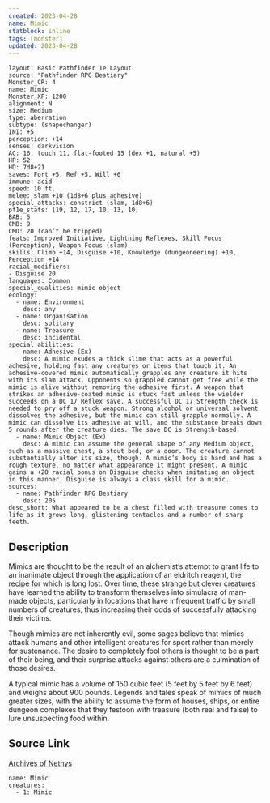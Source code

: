 ```yaml
---
created: 2023-04-28
name: Mimic
statblock: inline
tags: [monster]
updated: 2023-04-28
---
```

```statblock
layout: Basic Pathfinder 1e Layout
source: "Pathfinder RPG Bestiary"
Monster_CR: 4
name: Mimic
Monster_XP: 1200
alignment: N
size: Medium
type: aberration
subtype: (shapechanger)
INI: +5
perception: +14
senses: darkvision
AC: 16, touch 11, flat-footed 15 (dex +1, natural +5)
HP: 52
HD: 7d8+21
saves: Fort +5, Ref +5, Will +6
immune: acid
speed: 10 ft.
melee: slam +10 (1d8+6 plus adhesive)
special_attacks: constrict (slam, 1d8+6)
pf1e_stats: [19, 12, 17, 10, 13, 10]
BAB: 5
CMB: 9
CMD: 20 (can’t be tripped)
feats: Improved Initiative, Lightning Reflexes, Skill Focus (Perception), Weapon Focus (slam)
skills: Climb +14, Disguise +10, Knowledge (dungeoneering) +10, Perception +14
racial_modifiers:
- Disguise 20
languages: Common
special_qualities: mimic object
ecology:
  - name: Environment
    desc: any
  - name: Organisation
    desc: solitary
  - name: Treasure
    desc: incidental
special_abilities:
  - name: Adhesive (Ex)
    desc: A mimic exudes a thick slime that acts as a powerful adhesive, holding fast any creatures or items that touch it. An adhesive-covered mimic automatically grapples any creature it hits with its slam attack. Opponents so grappled cannot get free while the mimic is alive without removing the adhesive first. A weapon that strikes an adhesive-coated mimic is stuck fast unless the wielder succeeds on a DC 17 Reflex save. A successful DC 17 Strength check is needed to pry off a stuck weapon. Strong alcohol or universal solvent dissolves the adhesive, but the mimic can still grapple normally. A mimic can dissolve its adhesive at will, and the substance breaks down 5 rounds after the creature dies. The save DC is Strength-based.
  - name: Mimic Object (Ex)
    desc: A mimic can assume the general shape of any Medium object, such as a massive chest, a stout bed, or a door. The creature cannot substantially alter its size, though. A mimic’s body is hard and has a rough texture, no matter what appearance it might present. A mimic gains a +20 racial bonus on Disguise checks when imitating an object in this manner. Disguise is always a class skill for a mimic.
sources:
  - name: Pathfinder RPG Bestiary
    desc: 205
desc_short: What appeared to be a chest filled with treasure comes to life as it grows long, glistening tentacles and a number of sharp teeth.
```
## Description
Mimics are thought to be the result of an alchemist’s attempt to grant life to an inanimate object through the application of an eldritch reagent, the recipe for which is long lost. Over time, these strange but clever creatures have learned the ability to transform themselves into simulacra of man-made objects, particularly in locations that have infrequent traffic by small numbers of creatures, thus increasing their odds of successfully attacking their victims.

Though mimics are not inherently evil, some sages believe that mimics attack humans and other intelligent creatures for sport rather than merely for sustenance. The desire to completely fool others is thought to be a part of their being, and their surprise attacks against others are a culmination of those desires.

A typical mimic has a volume of 150 cubic feet (5 feet by 5 feet by 6 feet) and weighs about 900 pounds. Legends and tales speak of mimics of much greater sizes, with the ability to assume the form of houses, ships, or entire dungeon complexes that they festoon with treasure (both real and false) to lure unsuspecting food within.
## Source Link
[Archives of Nethys](https://aonprd.com/MonsterDisplay.aspx?ItemName=Mimic)
```encounter-table
name: Mimic
creatures:
  - 1: Mimic
```
